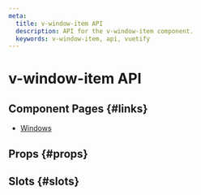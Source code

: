 ```yaml
---
meta:
  title: v-window-item API
  description: API for the v-window-item component.
  keywords: v-window-item, api, vuetify
---
```


# v-window-item API

<entry-ad />

## Component Pages {#links}

- [Windows](components/windows)

## Props {#props}

<api-section name="v-window-item" section="props" />

## Slots {#slots}

<api-section name="v-window-item" section="slots" />

<backmatter />
